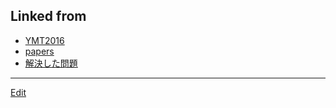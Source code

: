 ---
---
## Linked from

* [YMT2016](YMT2016.md)
* [papers](papers.md)
* [解決した問題](解決した問題.md)


----
[Edit](https://github.com/vitroid/vitroid.github.io/edit/master/MD/YMT2016.md)
